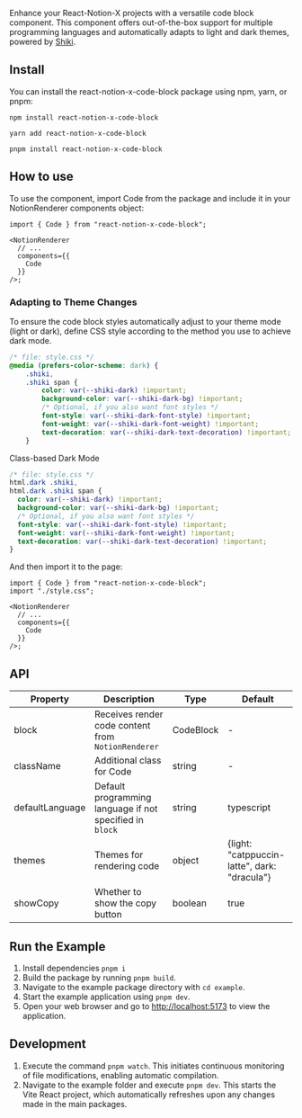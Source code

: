Enhance your React-Notion-X projects with a versatile code block component.
This component offers out-of-the-box support for multiple programming languages and automatically adapts to light and dark themes,
powered by [Shiki](https://github.com/shikijs/shiki).

## Install

You can install the react-notion-x-code-block package using npm, yarn, or pnpm:

```shell
npm install react-notion-x-code-block

yarn add react-notion-x-code-block

pnpm install react-notion-x-code-block
```

## How to use

To use the component, import Code from the package and include it in your NotionRenderer components object:

```tsx
import { Code } from "react-notion-x-code-block";

<NotionRenderer
  // ...
  components={{
    Code
  }}
/>;
```

### Adapting to Theme Changes

To ensure the code block styles automatically adjust to your theme mode (light or dark), define CSS style according to the method you use to achieve dark mode.

```css
/* file: style.css */
@media (prefers-color-scheme: dark) {
    .shiki,
    .shiki span {
        color: var(--shiki-dark) !important;
        background-color: var(--shiki-dark-bg) !important;
        /* Optional, if you also want font styles */
        font-style: var(--shiki-dark-font-style) !important;
        font-weight: var(--shiki-dark-font-weight) !important;
        text-decoration: var(--shiki-dark-text-decoration) !important;
    }
```

Class-based Dark Mode

```css
/* file: style.css */
html.dark .shiki,
html.dark .shiki span {
  color: var(--shiki-dark) !important;
  background-color: var(--shiki-dark-bg) !important;
  /* Optional, if you also want font styles */
  font-style: var(--shiki-dark-font-style) !important;
  font-weight: var(--shiki-dark-font-weight) !important;
  text-decoration: var(--shiki-dark-text-decoration) !important;
}
```

And then import it to the page:

```tsx
import { Code } from "react-notion-x-code-block";
import "./style.css";

<NotionRenderer
  // ...
  components={{
    Code
  }}
/>;
```

## API

| Property        | Description                                              | Type      | Default                                      |
| --------------- | -------------------------------------------------------- | --------- | -------------------------------------------- |
| block           | Receives render code content from `NotionRenderer`       | CodeBlock | -                                            |
| className       | Additional class for Code                                | string    | -                                            |
| defaultLanguage | Default programming language if not specified in `block` | string    | typescript                                   |
| themes          | Themes for rendering code                                | object    | {light: "catppuccin-latte", dark: "dracula"} |
| showCopy        | Whether to show the copy button                          | boolean   | true                                         |

## Run the Example

1. Install dependencies `pnpm i`
2. Build the package by running `pnpm build`.
3. Navigate to the example package directory with `cd example`.
4. Start the example application using `pnpm dev`.
5. Open your web browser and go to [http://localhost:5173](http://localhost:5173) to view the application.

## Development

1. Execute the command `pnpm watch`. This initiates continuous monitoring of file modifications, enabling automatic compilation.
2. Navigate to the example folder and execute `pnpm dev`. This starts the Vite React project, which automatically refreshes upon any changes made in the main packages.
